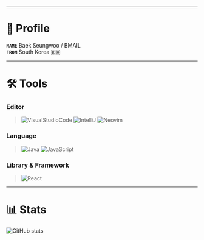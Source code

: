 - - -
# 🪪 Profile

__`NAME`__ Baek Seungwoo / BMAIL  
__`FROM`__ South Korea 🇰🇷

- - -
# 🛠 Tools

### Editor
>![VisualStudioCode](https://img.shields.io/badge/VSCode-3178C6?style=flat&logo=visualstudiocode&logoColor=white)
![IntelliJ](https://img.shields.io/badge/IntelliJ-FF0075?style=flat&logo=intellijidea&logoColor=white)
![Neovim](https://img.shields.io/badge/Neovim-57A143?style=flat&logo=neovim&logoColor=white)

### Language
>![Java](https://img.shields.io/badge/Java-F80000?style=flat&logo=oracle&logoColor=white)
![JavaScript](https://img.shields.io/badge/JavaScript-CCA901?style=flat&logo=javascript&logoColor=white)

### Library & Framework
>![React](https://img.shields.io/badge/React-00CCC7?style=flat&logo=react&logoColor=white)

- - -
# 📊 Stats

![GitHub stats](https://github-readme-stats.vercel.app/api?username=b-mail&show_icons=true&theme=react)

